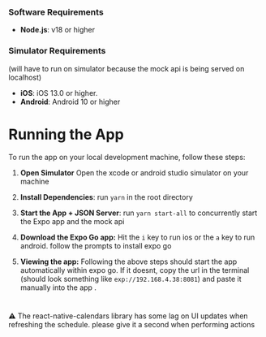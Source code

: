 ### Software Requirements

- **Node.js**: v18 or higher

### Simulator Requirements

(will have to run on simulator because the mock api is being served on localhost)

- **iOS**: iOS 13.0 or higher.
- **Android**: Android 10 or higher

# Running the App

To run the app on your local development machine, follow these steps:

1. **Open Simulator** Open the xcode or android studio simulator on your machine

2. **Install Dependencies**: run `yarn` in the root directory

3. **Start the App + JSON Server**: run `yarn start-all` to concurrently start the Expo app and the mock api

4. **Download the Expo Go app:** Hit the `i` key to run ios or the `a` key to run android. follow the prompts to install expo go

5. **Viewing the app:** Following the above steps should start the app automatically within expo go. If it doesnt, copy the url in the terminal (should look something like `exp://192.168.4.38:8081`) and paste it manually into the app .

#

⚠️ The react-native-calendars library has some lag on UI updates when refreshing the schedule. please give it a second when performing actions
